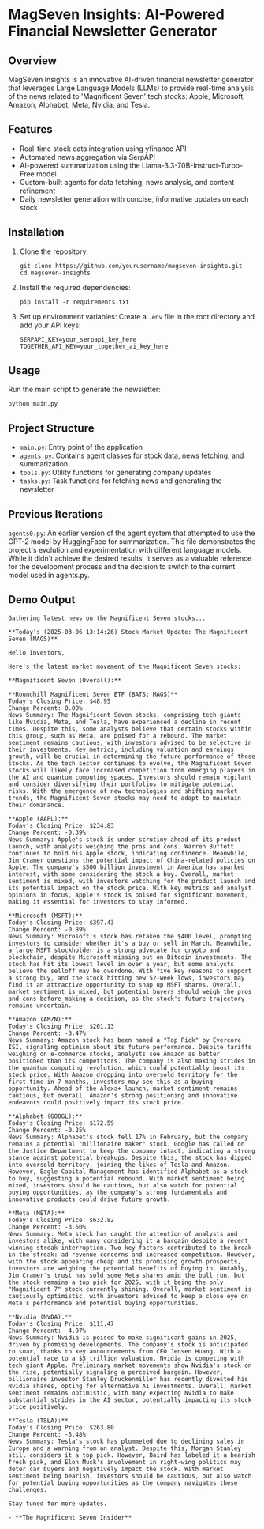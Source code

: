 # MagSeven Insights: AI-Powered Financial Newsletter Generator

## Overview

MagSeven Insights is an innovative AI-driven financial newsletter generator that leverages Large Language Models (LLMs) to provide real-time analysis of the news related to 'Magnificent Seven' tech stocks: Apple, Microsoft, Amazon, Alphabet, Meta, Nvidia, and Tesla.

## Features

- Real-time stock data integration using yfinance API
- Automated news aggregation via SerpAPI
- AI-powered summarization using the Llama-3.3-70B-Instruct-Turbo-Free model
- Custom-built agents for data fetching, news analysis, and content refinement
- Daily newsletter generation with concise, informative updates on each stock

## Installation

1. Clone the repository:
   ```
   git clone https://github.com/yourusername/magseven-insights.git
   cd magseven-insights
   ```

2. Install the required dependencies:
   ```
   pip install -r requirements.txt
   ```

3. Set up environment variables:
   Create a `.env` file in the root directory and add your API keys:
   ```
   SERPAPI_KEY=your_serpapi_key_here
   TOGETHER_API_KEY=your_together_ai_key_here
   ```

## Usage

Run the main script to generate the newsletter:

```
python main.py
```

## Project Structure

- `main.py`: Entry point of the application
- `agents.py`: Contains agent classes for stock data, news fetching, and summarization
- `tools.py`: Utility functions for generating company updates
- `tasks.py`: Task functions for fetching news and generating the newsletter

## Previous Iterations
`agents0.py`: An earlier version of the agent system that attempted to use the GPT-2 model by HuggingFace for summarization. This file demonstrates the project's evolution and experimentation with different language models. While it didn't achieve the desired results, it serves as a valuable reference for the development process and the decision to switch to the current model used in agents.py.

## Demo Output

```
Gathering latest news on the Magnificent Seven stocks...

**Today's (2025-03-06 13:14:26) Stock Market Update: The Magnificent Seven (MAGS)**

Hello Investors,

Here's the latest market movement of the Magnificent Seven stocks:

**Magnificent Seven (Overall):**

**Roundhill Magnificent Seven ETF (BATS: MAGS)**
Today's Closing Price: $48.95
Change Percent: 0.00%
News Summary: The Magnificent Seven stocks, comprising tech giants like Nvidia, Meta, and Tesla, have experienced a decline in recent times. Despite this, some analysts believe that certain stocks within this group, such as Meta, are poised for a rebound. The market sentiment remains cautious, with investors advised to be selective in their investments. Key metrics, including valuation and earnings growth, will be crucial in determining the future performance of these stocks. As the tech sector continues to evolve, the Magnificent Seven stocks will likely face increased competition from emerging players in the AI and quantum computing spaces. Investors should remain vigilant and consider diversifying their portfolios to mitigate potential risks. With the emergence of new technologies and shifting market trends, the Magnificent Seven stocks may need to adapt to maintain their dominance.

**Apple (AAPL):**
Today's Closing Price: $234.83
Change Percent: -0.39%
News Summary: Apple's stock is under scrutiny ahead of its product launch, with analysts weighing the pros and cons. Warren Buffett continues to hold his Apple stock, indicating confidence. Meanwhile, Jim Cramer questions the potential impact of China-related policies on Apple. The company's $500 billion investment in America has sparked interest, with some considering the stock a buy. Overall, market sentiment is mixed, with investors watching for the product launch and its potential impact on the stock price. With key metrics and analyst opinions in focus, Apple's stock is poised for significant movement, making it essential for investors to stay informed.

**Microsoft (MSFT):**
Today's Closing Price: $397.43
Change Percent: -0.89%
News Summary: Microsoft's stock has retaken the $400 level, prompting investors to consider whether it's a buy or sell in March. Meanwhile, a large MSFT stockholder is a strong advocate for crypto and blockchain, despite Microsoft missing out on Bitcoin investments. The stock has hit its lowest level in over a year, but some analysts believe the selloff may be overdone. With five key reasons to support a strong buy, and the stock hitting new 52-week lows, investors may find it an attractive opportunity to snap up MSFT shares. Overall, market sentiment is mixed, but potential buyers should weigh the pros and cons before making a decision, as the stock's future trajectory remains uncertain.

**Amazon (AMZN):**
Today's Closing Price: $201.13
Change Percent: -3.47%
News Summary: Amazon stock has been named a "Top Pick" by Evercore ISI, signaling optimism about its future performance. Despite tariffs weighing on e-commerce stocks, analysts see Amazon as better positioned than its competitors. The company is also making strides in the quantum computing revolution, which could potentially boost its stock price. With Amazon dropping into oversold territory for the first time in 7 months, investors may see this as a buying opportunity. Ahead of the Alexa+ launch, market sentiment remains cautious, but overall, Amazon's strong positioning and innovative endeavors could positively impact its stock price.

**Alphabet (GOOGL):**
Today's Closing Price: $172.59
Change Percent: -0.25%
News Summary: Alphabet's stock fell 17% in February, but the company remains a potential "millionaire maker" stock. Google has called on the Justice Department to keep the company intact, indicating a strong stance against potential breakups. Despite this, the stock has dipped into oversold territory, joining the likes of Tesla and Amazon. However, Eagle Capital Management has identified Alphabet as a stock to buy, suggesting a potential rebound. With market sentiment being mixed, investors should be cautious, but also watch for potential buying opportunities, as the company's strong fundamentals and innovative products could drive future growth.

**Meta (META):**
Today's Closing Price: $632.82
Change Percent: -3.60%
News Summary: Meta stock has caught the attention of analysts and investors alike, with many considering it a bargain despite a recent winning streak interruption. Two key factors contributed to the break in the streak: ad revenue concerns and increased competition. However, with the stock appearing cheap and its promising growth prospects, investors are weighing the potential benefits of buying in. Notably, Jim Cramer's trust has sold some Meta shares amid the bull run, but the stock remains a top pick for 2025, with it being the only "Magnificent 7" stock currently shining. Overall, market sentiment is cautiously optimistic, with investors advised to keep a close eye on Meta's performance and potential buying opportunities.

**Nvidia (NVDA):**
Today's Closing Price: $111.47
Change Percent: -4.97%
News Summary: Nvidia is poised to make significant gains in 2025, driven by promising developments. The company's stock is anticipated to soar, thanks to key announcements from CEO Jensen Huang. With a potential race to a $5 trillion valuation, Nvidia is competing with tech giant Apple. Preliminary market movements show Nvidia's stock on the rise, potentially signaling a perceived bargain. However, billionaire investor Stanley Druckenmiller has recently divested his Nvidia shares, opting for alternative AI investments. Overall, market sentiment remains optimistic, with many expecting Nvidia to make substantial strides in the AI sector, potentially impacting its stock price positively.

**Tesla (TSLA):**
Today's Closing Price: $263.80
Change Percent: -5.48%
News Summary: Tesla's stock has plummeted due to declining sales in Europe and a warning from an analyst. Despite this, Morgan Stanley still considers it a top pick. However, Baird has labeled it a bearish fresh pick, and Elon Musk's involvement in right-wing politics may deter car buyers and negatively impact the stock. With market sentiment being bearish, investors should be cautious, but also watch for potential buying opportunities as the company navigates these challenges.

Stay tuned for more updates.

- **The Magnificent Seven Insider**
```

